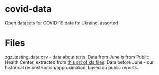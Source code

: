 # covid-data
Open datasets for COVID-19 data for Ukraine, assorted


# Files
zgz_testing_data.csv  - data about tests. Data from June is from Public Health Center, extracted from [this set of xls files](https://cloud.phc.org.ua/index.php/s/gk98W4s3DZFbwEd). Data before June - our historical reconstruction/approximation, based on public reports.
